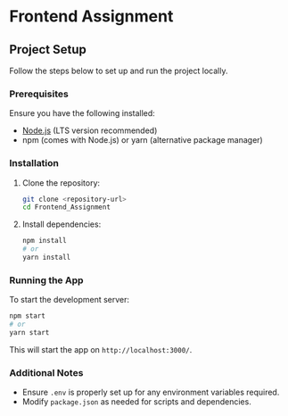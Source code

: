 # Frontend Assignment

## Project Setup

Follow the steps below to set up and run the project locally.

### Prerequisites
Ensure you have the following installed:
- [Node.js](https://nodejs.org/) (LTS version recommended)
- npm (comes with Node.js) or yarn (alternative package manager)

### Installation
1. Clone the repository:
   ```sh
   git clone <repository-url>
   cd Frontend_Assignment
   ```

2. Install dependencies:
   ```sh
   npm install
   # or
   yarn install
   ```

### Running the App
To start the development server:
```sh
npm start
# or
yarn start
```
This will start the app on `http://localhost:3000/`.



### Additional Notes
- Ensure `.env` is properly set up for any environment variables required.
- Modify `package.json` as needed for scripts and dependencies.



